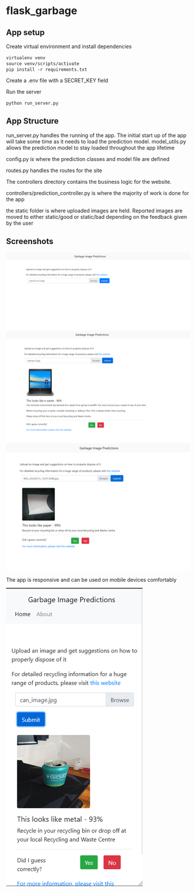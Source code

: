 # flask_garbage

## App setup

Create virtual environment and install dependencies
```
virtualenv venv
source venv/scripts/activate
pip install -r requirements.txt
```

Create a .env file with a SECRET_KEY field

Run the server
```
python run_server.py
```

## App Structure

run_server.py handles the running of the app. The initial start up of the app will take some time as it needs to load the prediction model.
model_utils.py allows the prediction model to stay loaded throughout the app lifetime

config.py is where the prediction classes and model file are defined

routes.py handles the routes for the site

The controllers directory contains the business logic for the website. 

controllers/prediction_controller.py is where the majority of work is done for the app

the static folder is where uploaded images are held. Reported images are moved to either static/good or static/bad depending on the feedback given by the user

## Screenshots

<img src="screenshots/homepage.png"/>


<img src="screenshots/ewaste-prediction.png"/>


<img src="screenshots/paper-prediction.png"/>

The app is responsive and can be used on mobile devices comfortably

<img src="screenshots/metal-prediction-mobile.png"/>
